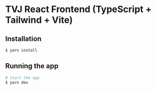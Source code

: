 # TVJ React Frontend (TypeScript + Tailwind + Vite)

## Installation

```bash
$ yarn install
```

## Running the app

```bash
# start the app
$ yarn dev
```
